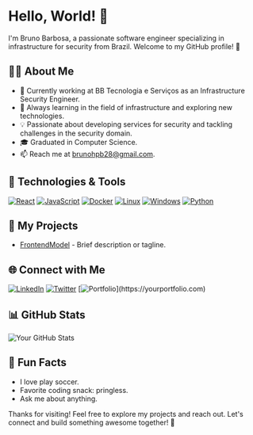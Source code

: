# Hello, World! 👋

I'm Bruno Barbosa, a passionate software engineer specializing in infrastructure for security from Brazil. Welcome to my GitHub profile! 🚀

## 🧑‍💻 About Me

- 💼 Currently working at BB Tecnologia e Serviços as an Infrastructure Security Engineer.
- 🌱 Always learning in the field of infrastructure and exploring new technologies.
- 💡 Passionate about developing services for security and tackling challenges in the security domain.
- 🎓 Graduated in Computer Science.
- 📫 Reach me at brunohpb28@gmail.com.

## 🔧 Technologies & Tools

[![React](https://img.shields.io/badge/-React-61DAFB?&logo=react&logoColor=white)](link-to-react)
[![JavaScript](https://img.shields.io/badge/-JavaScript-F7DF1E?&logo=javascript&logoColor=white)](link-to-javascript)
[![Docker](https://img.shields.io/badge/-Docker-2496ED?&logo=docker&logoColor=white)](link-to-docker)
[![Linux](https://img.shields.io/badge/-Linux-FCC624?&logo=linux&logoColor=white)](link-to-linux)
[![Windows](https://img.shields.io/badge/-Windows-0078D6?&logo=windows&logoColor=white)](link-to-windows)
[![Python](https://img.shields.io/badge/-Python-3776AB?&logo=python&logoColor=white)](link-to-python)

## 🚀 My Projects

- [FrontendModel](https://github.com/Brunohpb/FrontendModel) - Brief description or tagline.


## 🌐 Connect with Me

[![LinkedIn](https://img.shields.io/badge/-LinkedIn-0077B5?&logo=linkedin&logoColor=white)](https://www.linkedin.com/in/bruno-barbosa-8b8b32164/)
[![Twitter](https://img.shields.io/badge/-Twitter-1DA1F2?&logo=twitter&logoColor=white)](https://twitter.com/Bruno_9912)
[![Portfolio](https://img.shields.io/badge/-Portfolio-000?)](https://yourportfolio.com)

## 📊 GitHub Stats

![Your GitHub Stats](https://github-readme-stats.vercel.app/api?username=brunohpb&show_icons=true&hide_title=true&hide_border=true)


## 🎉 Fun Facts

- I love play soccer.
- Favorite coding snack: pringless.
- Ask me about anything.

Thanks for visiting! Feel free to explore my projects and reach out. Let's connect and build something awesome together! 🌟
